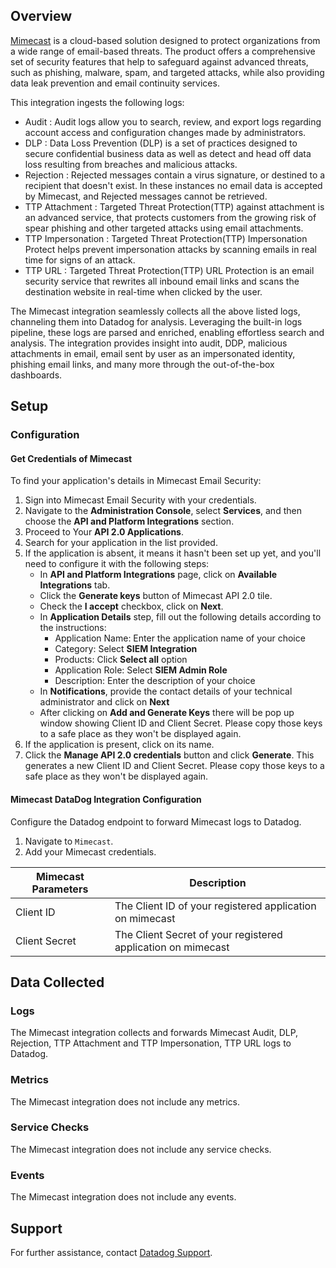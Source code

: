 ## Overview

[Mimecast][1] is a cloud-based solution designed to protect organizations from a wide range of email-based threats. The product offers a comprehensive set of security features that help to safeguard against advanced threats, such as phishing, malware, spam, and targeted attacks, while also providing data leak prevention and email continuity services.

This integration ingests the following logs:

- Audit : Audit logs allow you to search, review, and export logs regarding account access and configuration changes made by administrators.
- DLP : Data Loss Prevention (DLP) is a set of practices designed to secure confidential business data as well as detect and head off data loss resulting from breaches and malicious attacks.
- Rejection : Rejected messages contain a virus signature, or destined to a recipient that doesn't exist. In these instances no email data is accepted by Mimecast, and Rejected messages cannot be retrieved.
- TTP Attachment : Targeted Threat Protection(TTP) against attachment is an advanced service, that protects customers from the growing risk of spear phishing and other targeted attacks using email attachments.
- TTP Impersonation : Targeted Threat Protection(TTP) Impersonation Protect helps prevent impersonation attacks by scanning emails in real time for signs of an attack.
- TTP URL : Targeted Threat Protection(TTP) URL Protection is an email security service that rewrites all inbound email links and scans the destination website in real-time when clicked by the user.

The Mimecast integration seamlessly collects all the above listed logs, channeling them into Datadog for analysis. Leveraging the built-in logs pipeline, these logs are parsed and enriched, enabling effortless search and analysis. The integration provides insight into audit, DDP, malicious attachments in email, email sent by user as an impersonated identity, phishing email links, and many more through the out-of-the-box dashboards.

## Setup

### Configuration

#### Get Credentials of Mimecast

To find your application's details in Mimecast Email Security:

1. Sign into Mimecast Email Security with your credentials.
2. Navigate to the **Administration Console**, select **Services**, and then choose the **API and Platform Integrations** section.
3. Proceed to Your **API 2.0 Applications**.
4. Search for your application in the list provided.
5. If the application is absent, it means it hasn't been set up yet, and you'll need to configure it with the following steps:
   - In **API and Platform Integrations** page, click on **Available Integrations** tab.
   - Click the **Generate keys** button of Mimecast API 2.0 tile.
   - Check the **I accept** checkbox, click on **Next**.
   - In **Application Details** step, fill out the following details according to the instructions:
     - Application Name: Enter the application name of your choice
     - Category: Select **SIEM Integration**
     - Products: Click **Select all** option
     - Application Role: Select **SIEM Admin Role**
     - Description: Enter the description of your choice
   - In **Notifications**, provide the contact details of your technical administrator and click on **Next**
   - After clicking on **Add and Generate Keys** there will be pop up window showing Client ID and Client Secret. Please copy those keys to a safe place as they won't be displayed again.
6. If the application is present, click on its name.
7. Click the **Manage API 2.0 credentials** button and click **Generate**. This generates a new Client ID and Client Secret. Please copy those keys to a safe place as they won't be displayed again.

#### Mimecast DataDog Integration Configuration

Configure the Datadog endpoint to forward Mimecast logs to Datadog.

1. Navigate to `Mimecast`.
2. Add your Mimecast credentials.

| Mimecast Parameters | Description                                                  |
| ------------------- | ------------------------------------------------------------ |
| Client ID           | The Client ID of your registered application on mimecast     |
| Client Secret       | The Client Secret of your registered application on mimecast |

## Data Collected

### Logs

The Mimecast integration collects and forwards Mimecast Audit, DLP, Rejection, TTP Attachment and TTP Impersonation, TTP URL logs to Datadog.

### Metrics

The Mimecast integration does not include any metrics.

### Service Checks

The Mimecast integration does not include any service checks.

### Events

The Mimecast integration does not include any events.

## Support

For further assistance, contact [Datadog Support][2].

[1]: https://www.mimecast.com/
[2]: https://docs.datadoghq.com/help/
